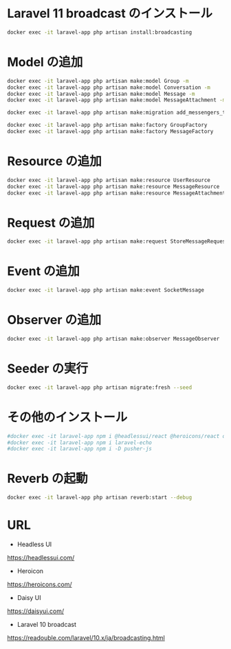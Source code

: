# Laravel 11 broadcast のインストール

```bash
docker exec -it laravel-app php artisan install:broadcasting
```

# Model の追加

```bash
docker exec -it laravel-app php artisan make:model Group -m
docker exec -it laravel-app php artisan make:model Conversation -m
docker exec -it laravel-app php artisan make:model Message -m
docker exec -it laravel-app php artisan make:model MessageAttachment -m

docker exec -it laravel-app php artisan make:migration add_messengers_to_users_table --table=users

docker exec -it laravel-app php artisan make:factory GroupFactory
docker exec -it laravel-app php artisan make:factory MessageFactory
```

# Resource の追加

```bash
docker exec -it laravel-app php artisan make:resource UserResource
docker exec -it laravel-app php artisan make:resource MessageResource
docker exec -it laravel-app php artisan make:resource MessageAttachmentResource
```

# Request の追加

```bash
docker exec -it laravel-app php artisan make:request StoreMessageRequest
```

# Event の追加

```bash
docker exec -it laravel-app php artisan make:event SocketMessage
```

# Observer の追加

```bash
docker exec -it laravel-app php artisan make:observer MessageObserver
```

# Seeder の実行

```bash
docker exec -it laravel-app php artisan migrate:fresh --seed
```

# その他のインストール

```bash
#docker exec -it laravel-app npm i @headlessui/react @heroicons/react daisyui emoji-picker-react react-markdown uuid
#docker exec -it laravel-app npm i laravel-echo
#docker exec -it laravel-app npm i -D pusher-js
```

# Reverb の起動

```bash
docker exec -it laravel-app php artisan reverb:start --debug
```

# URL

-   Headless UI

https://headlessui.com/

-   Heroicon

https://heroicons.com/

-   Daisy UI

https://daisyui.com/

-   Laravel 10 broadcast

https://readouble.com/laravel/10.x/ja/broadcasting.html

